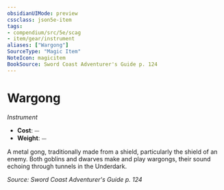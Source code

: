 ```yaml
---
obsidianUIMode: preview
cssclass: json5e-item
tags:
- compendium/src/5e/scag
- item/gear/instrument
aliases: ["Wargong"]
SourceType: "Magic Item"
NoteIcon: magicitem
BookSource: Sword Coast Adventurer's Guide p. 124
---
```

# Wargong
*Instrument*  

- **Cost**: ⏤
- **Weight**: ⏤

A metal gong, traditionally made from a shield, particularly the shield of an enemy. Both goblins and dwarves make and play wargongs, their sound echoing through tunnels in the Underdark.

*Source: Sword Coast Adventurer's Guide p. 124*